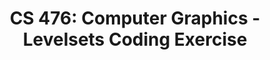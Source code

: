 ---
layout: exercise_javascript_heightmap
permalink: "Levelset/Exercise2"
title: "CS 476: Computer Graphics - Levelsets Coding Exercise"
excerpt: "CS 476: Computer Graphics - Levelsets Coding Exercise"
canvasasmtid: "159364"
canvaspoints: "1.5"

info:
  prev: "./Video2"
  points: 1.5
  instructions: "Change the function and adjust the isolevel so that the levelset consists of a loop inside of another loop.  In 3D as a heightmap, a surface where such an isolevel exists is a volcano."
  goals:
    - Manipulate heightmaps for levelset curve editing
    - Work with implicit representations of curves

processor:  
  correctfeedback: "Correct!!" 
  incorrectfeedback: "Try again"
  submitformlink: false
  feedbackprocess: | 
    let vs = canvas.ms.getContourLoops();
    let poly1InPoly2 = true;
    let poly2InPoly1 = true;
    if (vs.length == 2) {
      // Check all points in polygon1 against polygon2
      for (let k = 0; k < vs[0].length && poly1InPoly2; k++) {
        poly1InPoly2 &= pointInsidePolygon2D(vs[0][k], vs[1]);
      }
      // Check all points in polygon2 against polygon1
      for (let k = 0; k < vs[1].length && poly2InPoly1; k++) {
        poly2InPoly1 &= pointInsidePolygon2D(vs[1][k], vs[0]);
      }
    }
    console.log("numComponents = " + vs.length);
    console.log("poly1InPoly2 = " + poly1InPoly2);
    console.log("poly2InPoly1 = " + poly2InPoly1);

  correctcheck: vs.length == 2 && (poly1InPoly2 || poly2InPoly1)

  incorrectchecks:
    - incorrectcheck: vs.length == 2
      feedback: "Try again: It looks like you have two loops, but you need to make sure one of them is inside of the other (hint: try subtracting one of the gaussians)"   
    - incorrectcheck: vs.length == 0
      feedback: "Try again: It looks like there are no contours in your image.  Please be sure to adjust the isolevel to find the correct height to generate the levelsets"
    - incorrectcheck: vs.length == 1
      feedback: "Try again: It looks like you only have one loop in your levelset.  Adjust the heightmap and choose a levelset so that there is one loop inside of another loop"

function:
  code: |
        function fn(x, y) {
            function gauss(x, y, cx, cy, sigma) {
                const dx = x - cx;
                const dy = y - cy;
                return Math.exp(-(dx*dx+dy*dy)/(sigma*sigma));
            }
            return gauss(x, y, 0, 0, 0.2);
        }
---
